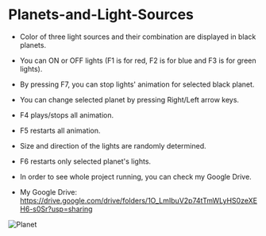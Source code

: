 # Planets-and-Light-Sources

* Color of three light sources and their combination are displayed in black planets.

* You can ON or OFF lights (F1 is for red, F2 is for blue and F3 is for green lights).

* By pressing F7, you can stop lights' animation for selected black planet.

* You can change selected planet by pressing Right/Left arrow keys.

* F4 plays/stops all animation.

* F5 restarts all animation.

* Size and direction of the lights are randomly determined.

* F6 restarts only selected planet's lights.

* In order to see whole project running, you can check my Google Drive.

* My Google Drive: https://drive.google.com/drive/folders/1O_LmIbuV2p74tTmWLyHS0zeXEH6-s0Sr?usp=sharing

![Planet](https://github.com/BatuUzun/Planets-and-Light-Sources/assets/103521291/2dec5021-d53b-4083-a2f2-539f3c7fa7ca)
